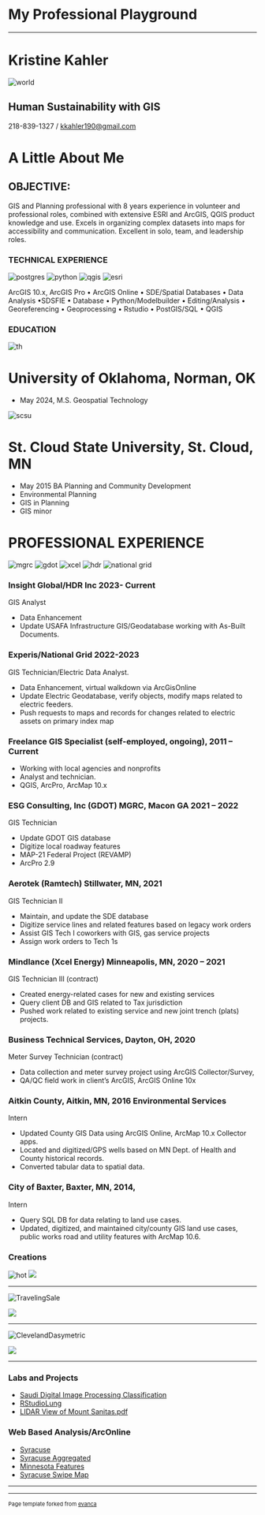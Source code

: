 # My Professional Playground

---
# Kristine Kahler 
![world](https://github.com/KristineMK72/Kristine-Kahler/assets/124746855/65d62dde-6aaf-4350-9f64-972785d631eb)
## Human Sustainability with GIS 
218-839-1327 / kkahler190@gmail.com

# A Little About Me
## OBJECTIVE: 
GIS and Planning professional with 8 years experience in volunteer and professional roles, combined with extensive ESRI and ArcGIS, QGIS product knowledge and use. Excels in organizing complex datasets into maps for accessibility and communication. Excellent in solo, team, and leadership roles. 
### TECHNICAL EXPERIENCE
![postgres](https://github.com/KristineMK72/Kristine-Kahler/assets/124746855/29ef67e1-df08-4f43-9f76-1b2a1bfad989)
![python](https://github.com/KristineMK72/Kristine-Kahler/assets/124746855/2266657c-4a73-42d0-a552-d6b2b90c100f)
![qgis](https://github.com/KristineMK72/Kristine-Kahler/assets/124746855/bec329f7-5c70-411e-9538-6e0a10572640)
![esri](https://github.com/KristineMK72/Kristine-Kahler/assets/124746855/8c14cad7-cedf-4a52-b4d7-900240b36444)

ArcGIS 10.x, ArcGIS Pro • ArcGIS Online • SDE/Spatial Databases • Data Analysis •SDSFIE • Database • Python/Modelbuilder • Editing/Analysis • Georeferencing • Geoprocessing • Rstudio • PostGIS/SQL • QGIS
### EDUCATION 
![th](https://github.com/KristineMK72/Kristine-Kahler/assets/124746855/9f289dde-0bb3-4a06-a18f-6c720f82c7a7)

# University of Oklahoma, Norman, OK 
- May 2024, M.S. Geospatial Technology

 ![scsu](https://github.com/KristineMK72/Kristine-Kahler/assets/124746855/9aa99cee-8755-4953-bfee-4acf1966cdfe)
 # St. Cloud State University, St. Cloud, MN
- May 2015 BA Planning and Community Development
- Environmental Planning
- GIS in Planning
- GIS minor
 
# PROFESSIONAL EXPERIENCE
![mgrc](https://github.com/KristineMK72/Kristine-Kahler/assets/124746855/bb807926-751d-4d0e-b7cd-7765a2387abc)
![gdot](https://github.com/KristineMK72/Kristine-Kahler/assets/124746855/f131da8c-1f06-4a89-a2dc-eebd391084e8)
![xcel](https://github.com/KristineMK72/Kristine-Kahler/assets/124746855/5b67cde0-17a7-4229-acaf-76a04997846a)
![hdr](https://github.com/KristineMK72/Kristine-Kahler/assets/124746855/fc868aef-ab37-4bbc-bc2a-569eb484236b)
![national grid](https://github.com/KristineMK72/Kristine-Kahler/assets/124746855/b98918d8-f5e9-4998-9e2c-bdd76c58bd86)

###  Insight Global/HDR Inc 2023- Current 
GIS Analyst
- Data Enhancement 
- Update USAFA Infrastructure GIS/Geodatabase working with As-Built Documents. 

###  Experis/National Grid 2022-2023
GIS Technician/Electric Data Analyst. 
- Data Enhancement, virtual walkdown via ArcGisOnline
- Update Electric Geodatabase, verify objects, modify maps related to electric feeders. 
- Push requests to maps and records for changes related to electric assets on primary index map
  
###  Freelance GIS Specialist (self-employed, ongoing), 2011 – Current 
- Working with local agencies and nonprofits
- Analyst and technician.
- QGIS, ArcPro, ArcMap 10.x
  
###  ESG Consulting, Inc (GDOT) MGRC, Macon GA 2021 – 2022
 GIS Technician 
 - Update GDOT GIS database
 - Digitize local roadway features
 - MAP-21 Federal Project (REVAMP)
 - ArcPro 2.9 
###  Aerotek (Ramtech) Stillwater, MN, 2021 
GIS Technician II 
- Maintain, and update the SDE database
- Digitize service lines and related features based on legacy work orders
- Assist GIS Tech I coworkers with GIS, gas service projects
- Assign work orders to Tech 1s
   
###  Mindlance (Xcel Energy) Minneapolis, MN, 2020 – 2021 
GIS Technician III (contract) 
- Created energy-related cases for new and existing services
- Query client DB and GIS related to Tax jurisdiction
- Pushed work related to existing service and new joint trench (plats) projects.

###  Business Technical Services, Dayton, OH, 2020 
Meter Survey Technician (contract) 
-  Data collection and meter survey project using ArcGIS Collector/Survey,
-  QA/QC field work in client’s ArcGIS, ArcGIS Online 10x
  
### Aitkin County, Aitkin, MN, 2016 Environmental Services
Intern 
- Updated County GIS Data using ArcGIS Online, ArcMap 10.x Collector apps.
- Located and digitized/GPS wells based on MN Dept. of Health and County historical records.
- Converted tabular data to spatial data.

### City of Baxter, Baxter, MN, 2014, 
Intern 
- Query SQL DB for data relating to land use cases.
- Updated, digitized, and maintained city/county GIS land use cases, public works road and utility features with ArcMap 10.6.

### Creations 

![hot](https://github.com/KristineMK72/Kristine-Kahler/assets/124746855/b469b96a-38c6-41f5-88db-9c114b3e15ce)
<img src="images/dummy_thumbnail.jpg?raw=true"/>

---
![TravelingSale](https://github.com/KristineMK72/Kristine-Kahler/assets/124746855/ff250a1f-b842-4de8-b7da-8acb67d4c2d1)

<img src="images/dummy_thumbnail.jpg?raw=true"/>

---
![ClevelandDasymetric](https://github.com/KristineMK72/Kristine-Kahler/assets/124746855/168d9ef3-8768-4d4e-9cad-d3fcf4942a4a)

<img src="images/dummy_thumbnail.jpg?raw=true"/>

---
### Labs and Projects 

- [Saudi Digital Image Processing Classification](https://github.com/KristineMK72/Kristine-Kahler/files/14337745/SaudiLab.pdf)
- [RStudioLung](https://github.com/KristineMK72/Kristine-Kahler/files/14338308/KKahlerPennLungCancer.pdf)
- [LIDAR View of Mount Sanitas.pdf](https://github.com/KristineMK72/Kristine-Kahler/files/14338487/LIDAR.View.of.Mount.Sanitas.pdf)
  
### Web Based Analysis/ArcOnline

- [Syracuse](https://arcg.is/1vmTCa)
- [Syracuse Aggregated](https://arcg.is/19bT400)
- [Minnesota Features](https://arcg.is/1Of1Ln)
- [Syracuse Swipe Map](https://arcg.is/1HX1PD0)

  
---




---
<p style="font-size:11px">Page template forked from <a href="https://github.com/evanca/quick-portfolio">evanca</a></p>
<!-- Remove above link if you don't want to attibute -->
